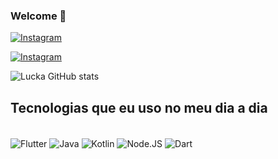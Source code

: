 ### Welcome 👋

[![Instagram](https://img.shields.io/badge/Instagram-E4405F?style=for-the-badge&logo=instagram&logoColor=white)](https://www.instagram.com/lucka_denubila/)

[![Instagram](https://img.shields.io/badge/LinkedIn-0077B5?style=for-the-badge&logo=linkedin&logoColor=white)](https://www.linkedin.com/in/lucka-silva-94b854201/?locale=en_US)

![Lucka GitHub stats](https://github-readme-stats.vercel.app/api?username=luckka&show_icons=true&theme=dracula)

## Tecnologias que eu uso no meu dia a dia

<div style="display: inline_block"><br/>
  <img align="center" alt="Flutter" src="https://img.shields.io/badge/Flutter-02569B?style=for-the-badge&logo=flutter&logoColor=white"/>
  <img align="center" alt="Java" src="https://img.shields.io/badge/Java-ED8B00?style=for-the-badge&logo=openjdk&logoColor=white"/>
  <img align="center" alt="Kotlin" src="https://img.shields.io/badge/Kotlin-0095D5?&style=for-the-badge&logo=kotlin&logoColor=white"/>
  <img align="center" alt="Node.JS" src="https://img.shields.io/badge/Node.js-43853D?style=for-the-badge&logo=node.js&logoColor=white"/>
  <img align="center" alt="Dart" src="https://img.shields.io/badge/Dart-0175C2?style=for-the-badge&logo=dart&logoColor=white"/>
</div>


  
